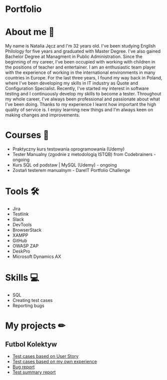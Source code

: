 # Portfolio 
# About me 👩
My name is Natalia Jęcz and I'm 32 years old. I've been studying English Philology for five years and graduated with Master Degree. I've also gained Bachelor Degree at Managment in Public Administration. Since the beginning of my career, I've been occupied with working with children in the positions of teacher and entertainer. I am an enthusiastic team player with the experience of working in the international environments in many countries in Europe. For the last three years, I found my way back in Poland, where I've been developing my skills in IT industry as Quote and Configuration Specialist. Recently, I've started my interest in software testing and I continuously develop my skills to become a tester. 
Throughout my whole career, I've always been professional and passionate about what I've been doing. Thanks to my experience I learnt how important the high quality of service is. I enjoy learning new things and I'm always keen on making changes and improvements.

# Courses 📘
* Praktyczny kurs testowania oprogramowania (Udemy)
* Tester Manualny (zgodnie z metodologią ISTQB) from Codebrainers - ongoing
* Kurs SQL od podstaw | MySQL (Udemy) - ongoing
* Zostań testerem manualnym - DareIT Portfolio Challenge

# Tools 🛠
* Jira
* Testlink
* Slack
* DevTools
* BrowserStack
* XAMPP
* GitHub
* OWASP ZAP
* DeskPro
* Microsoft Dynamics AX

# Skills 💻
* SQL
* Creating test cases
* Reporting bugs 

# My projects ✏
## Futbol Kolektyw 
* [Test cases based on User Story](https://docs.google.com/spreadsheets/d/1syqu9mJb71_WnkooivLK1zLWJ-v2yaMQrSzOwwVtOYU/edit#gid=0)
* [Test cases based on my own experience](https://docs.google.com/spreadsheets/d/1bkr1_z5aCD0tA7HTI9IfEyB1jdgK-0rv5SbLUGD6NGw/edit#gid=0)
* [Bug report](https://docs.google.com/spreadsheets/d/1BcC22mjQuX5peX6jiFsOTzkBLZ9Dn8q0PMSzjsb14_I/edit#gid=0)
* [Test summary report](https://docs.google.com/document/d/143ppGo7Bm9uzuukY2kQC4twtTQvb9AqcUboSy8JxD7Q/edit)
